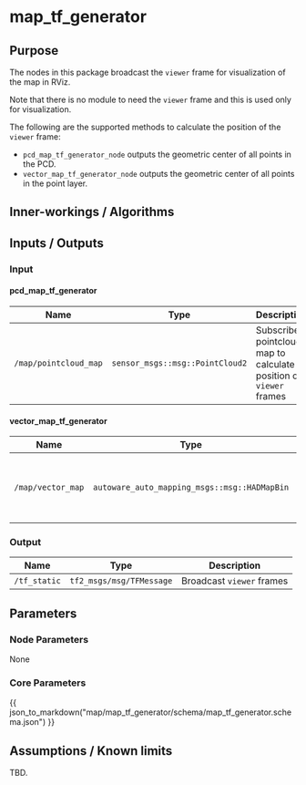 # map_tf_generator

## Purpose

The nodes in this package broadcast the `viewer` frame for visualization of the map in RViz.

Note that there is no module to need the `viewer` frame and this is used only for visualization.

The following are the supported methods to calculate the position of the `viewer` frame:

- `pcd_map_tf_generator_node` outputs the geometric center of all points in the PCD.
- `vector_map_tf_generator_node` outputs the geometric center of all points in the point layer.

## Inner-workings / Algorithms

## Inputs / Outputs

### Input

#### pcd_map_tf_generator

| Name                  | Type                            | Description                                                       |
| --------------------- | ------------------------------- | ----------------------------------------------------------------- |
| `/map/pointcloud_map` | `sensor_msgs::msg::PointCloud2` | Subscribe pointcloud map to calculate position of `viewer` frames |

#### vector_map_tf_generator

| Name              | Type                                         | Description                                                   |
| ----------------- | -------------------------------------------- | ------------------------------------------------------------- |
| `/map/vector_map` | `autoware_auto_mapping_msgs::msg::HADMapBin` | Subscribe vector map to calculate position of `viewer` frames |

### Output

| Name         | Type                     | Description               |
| ------------ | ------------------------ | ------------------------- |
| `/tf_static` | `tf2_msgs/msg/TFMessage` | Broadcast `viewer` frames |

## Parameters

### Node Parameters

None

### Core Parameters

{{ json_to_markdown("map/map_tf_generator/schema/map_tf_generator.schema.json") }}

## Assumptions / Known limits

TBD.
